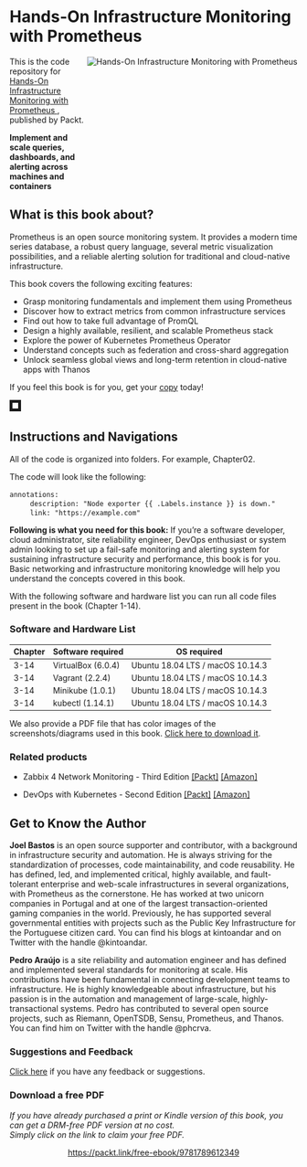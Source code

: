 # Hands-On Infrastructure Monitoring with Prometheus 

<a href="https://www.packtpub.com/virtualization-and-cloud/hands-infrastructure-monitoring-prometheus?utm_source=github&utm_medium=repository&utm_campaign=9781789612349"><img src="https://www.packtpub.com/media/catalog/product/cache/e4d64343b1bc593f1c5348fe05efa4a6/b/1/b12751_mockupcover_1.png" alt="Hands-On Infrastructure Monitoring with Prometheus " height="256px" align="right"></a>

This is the code repository for [Hands-On Infrastructure Monitoring with Prometheus ](https://www.packtpub.com/virtualization-and-cloud/hands-infrastructure-monitoring-prometheus?utm_source=github&utm_medium=repository&utm_campaign=9781789612349), published by Packt.

**Implement and scale queries, dashboards, and alerting across machines and containers**

## What is this book about?
Prometheus is an open source monitoring system. It provides a modern time series database, a robust query language, several metric visualization possibilities, and a reliable alerting solution for traditional and cloud-native infrastructure.

This book covers the following exciting features:
- Grasp monitoring fundamentals and implement them using Prometheus 
- Discover how to extract metrics from common infrastructure services 
- Find out how to take full advantage of PromQL 
- Design a highly available, resilient, and scalable Prometheus stack 
- Explore the power of Kubernetes Prometheus Operator 
- Understand concepts such as federation and cross-shard aggregation 
- Unlock seamless global views and long-term retention in cloud-native apps with Thanos 

If you feel this book is for you, get your [copy](https://www.amazon.com/dp/1789612349) today!

<a href="https://www.packtpub.com/?utm_source=github&utm_medium=banner&utm_campaign=GitHubBanner"><img src="https://raw.githubusercontent.com/PacktPublishing/GitHub/master/GitHub.png" 
alt="https://www.packtpub.com/" border="5" /></a>

## Instructions and Navigations
All of the code is organized into folders. For example, Chapter02.

The code will look like the following:
```
annotations:
     description: "Node exporter {{ .Labels.instance }} is down."
     link: "https://example.com"
```

**Following is what you need for this book:**
If you’re a software developer, cloud administrator, site reliability engineer, DevOps enthusiast or system admin looking to set up a fail-safe monitoring and alerting system for sustaining infrastructure security and performance, this book is for you. Basic networking and infrastructure monitoring knowledge will help you understand the concepts covered in this book.

With the following software and hardware list you can run all code files present in the book (Chapter 1-14).
### Software and Hardware List
| Chapter | Software required | OS required |
| -------- | ------------------------------------ | ----------------------------------- |
| 3-14 | VirtualBox (6.0.4) | Ubuntu 18.04 LTS / macOS 10.14.3 |
| 3-14 | Vagrant (2.2.4) | Ubuntu 18.04 LTS / macOS 10.14.3 |
| 3-14 | Minikube (1.0.1) | Ubuntu 18.04 LTS / macOS 10.14.3 |
| 3-14 | kubectl (1.14.1) | Ubuntu 18.04 LTS / macOS 10.14.3 |

We also provide a PDF file that has color images of the screenshots/diagrams used in this book. [Click here to download it](https://www.packtpub.com/sites/default/files/downloads/9781789612349_ColorImages.pdf).

### Related products
* Zabbix 4 Network Monitoring - Third Edition  [[Packt]](https://www.packtpub.com/in/networking-and-servers/zabbix-4-network-monitoring-third-edition?utm_source=github&utm_medium=repository&utm_campaign=9781789340266) [[Amazon]](https://www.amazon.com/dp/1789340268)

* DevOps with Kubernetes - Second Edition  [[Packt]](https://www.packtpub.com/in/virtualization-and-cloud/devops-kubernetes-second-edition?utm_source=github&utm_medium=repository&utm_campaign=9781789533996) [[Amazon]](https://www.amazon.com/dp/1789533996)

## Get to Know the Author
**Joel Bastos**
is an open source supporter and contributor, with a background in infrastructure security and automation. He is always striving for the standardization of processes, code maintainability, and code reusability. He has defined, led, and implemented critical, highly available, and fault-tolerant enterprise and web-scale infrastructures in several organizations, with Prometheus as the cornerstone. He has worked at two unicorn companies in Portugal and at one of the largest transaction-oriented gaming companies in the world. Previously, he has supported several governmental entities with projects such as the Public Key Infrastructure for the Portuguese citizen card. You can find his blogs at kintoandar and on Twitter with the handle @kintoandar.

**Pedro Araújo**
is a site reliability and automation engineer and has defined and implemented several standards for monitoring at scale. His contributions have been fundamental in connecting development teams to infrastructure. He is highly knowledgeable about infrastructure, but his passion is in the automation and management of large-scale, highly-transactional systems. Pedro has contributed to several open source projects, such as Riemann, OpenTSDB, Sensu, Prometheus, and Thanos. You can find him on Twitter with the handle @phcrva.


### Suggestions and Feedback
[Click here](https://docs.google.com/forms/d/e/1FAIpQLSdy7dATC6QmEL81FIUuymZ0Wy9vH1jHkvpY57OiMeKGqib_Ow/viewform) if you have any feedback or suggestions.
### Download a free PDF

 <i>If you have already purchased a print or Kindle version of this book, you can get a DRM-free PDF version at no cost.<br>Simply click on the link to claim your free PDF.</i>
<p align="center"> <a href="https://packt.link/free-ebook/9781789612349">https://packt.link/free-ebook/9781789612349 </a> </p>